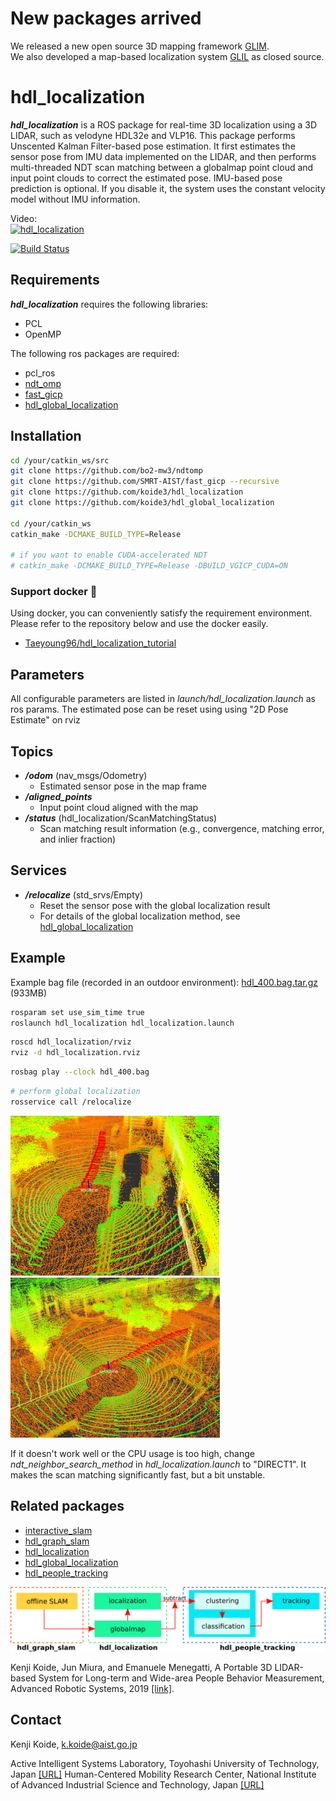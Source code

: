 # New packages arrived

We released a new open source 3D mapping framework [GLIM](https://github.com/koide3/glim).  
We also developed a map-based localization system [GLIL](https://koide3.github.io/glil_pubdoc/) as closed source.

# hdl_localization
***hdl_localization*** is a ROS package for real-time 3D localization using a 3D LIDAR, such as velodyne HDL32e and VLP16. This package performs Unscented Kalman Filter-based pose estimation. It first estimates the sensor pose from IMU data implemented on the LIDAR, and then performs multi-threaded NDT scan matching between a globalmap point cloud and input point clouds to correct the estimated pose. IMU-based pose prediction is optional. If you disable it, the system uses the constant velocity model without IMU information.

Video:<br>
[![hdl_localization](http://img.youtube.com/vi/1EyF9kxJOqA/0.jpg)](https://youtu.be/1EyF9kxJOqA)

[![Build Status](https://travis-ci.org/koide3/hdl_global_localization.svg?branch=master)](https://travis-ci.org/koide3/hdl_global_localization)

## Requirements
***hdl_localization*** requires the following libraries:
- PCL
- OpenMP

The following ros packages are required:
- pcl_ros
- [ndt_omp](https://github.com/bo2-mw3/ndtomp)
- [fast_gicp](https://github.com/SMRT-AIST/fast_gicp)
- [hdl_global_localization](https://github.com/koide3/hdl_global_localization)

## Installation

```bash
cd /your/catkin_ws/src
git clone https://github.com/bo2-mw3/ndtomp
git clone https://github.com/SMRT-AIST/fast_gicp --recursive
git clone https://github.com/koide3/hdl_localization
git clone https://github.com/koide3/hdl_global_localization

cd /your/catkin_ws
catkin_make -DCMAKE_BUILD_TYPE=Release

# if you want to enable CUDA-accelerated NDT
# catkin_make -DCMAKE_BUILD_TYPE=Release -DBUILD_VGICP_CUDA=ON
```

### Support docker :whale:  

Using docker, you can conveniently satisfy the requirement environment.  
Please refer to the repository below and use the docker easily.  

- [Taeyoung96/hdl_localization_tutorial](https://github.com/Taeyoung96/hdl_localization_tutorial)

## Parameters
All configurable parameters are listed in *launch/hdl_localization.launch* as ros params.
The estimated pose can be reset using using "2D Pose Estimate" on rviz

## Topics
- ***/odom*** (nav_msgs/Odometry)
  - Estimated sensor pose in the map frame
- ***/aligned_points***
  - Input point cloud aligned with the map
- ***/status*** (hdl_localization/ScanMatchingStatus)
  - Scan matching result information (e.g., convergence, matching error, and inlier fraction)

## Services
- ***/relocalize*** (std_srvs/Empty)
  - Reset the sensor pose with the global localization result
  - For details of the global localization method, see [hdl_global_localization](https://github.com/koide3/hdl_global_localization)

## Example

Example bag file (recorded in an outdoor environment): [hdl_400.bag.tar.gz](http://www.aisl.cs.tut.ac.jp/databases/hdl_graph_slam/hdl_400.bag.tar.gz) (933MB)

```bash
rosparam set use_sim_time true
roslaunch hdl_localization hdl_localization.launch
```

```bash
roscd hdl_localization/rviz
rviz -d hdl_localization.rviz
```

```bash
rosbag play --clock hdl_400.bag
```

```bash
# perform global localization
rosservice call /relocalize
```

<img src="data/figs/localization1.png" height="256pix" /> <img src="data/figs/localization2.png" height="256pix" />

If it doesn't work well or the CPU usage is too high, change *ndt_neighbor_search_method* in *hdl_localization.launch* to "DIRECT1". It makes the scan matching significantly fast, but a bit unstable.

## Related packages

- [interactive_slam](https://github.com/koide3/interactive_slam)
- <a href="https://github.com/koide3/hdl_graph_slam">hdl_graph_slam</a>
- <a href="https://github.com/koide3/hdl_localization">hdl_localization</a>
- <a href="https://github.com/koide3/hdl_global_localization">hdl_global_localization</a>
- <a href="https://github.com/koide3/hdl_people_tracking">hdl_people_tracking</a>

<img src="data/figs/packages.png"/>

Kenji Koide, Jun Miura, and Emanuele Menegatti, A Portable 3D LIDAR-based System for Long-term and Wide-area People Behavior Measurement, Advanced Robotic Systems, 2019 [[link]](https://www.researchgate.net/publication/331283709_A_Portable_3D_LIDAR-based_System_for_Long-term_and_Wide-area_People_Behavior_Measurement).

## Contact
Kenji Koide, k.koide@aist.go.jp

Active Intelligent Systems Laboratory, Toyohashi University of Technology, Japan [\[URL\]](http://www.aisl.cs.tut.ac.jp)
Human-Centered Mobility Research Center, National Institute of Advanced Industrial Science and Technology, Japan  [\[URL\]](https://unit.aist.go.jp/rirc/en/team/smart_mobility.html)


